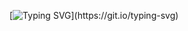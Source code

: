 <!-- Typing SVG -->
[![Typing SVG](https://readme-typing-svg.herokuapp.com?size=20&width=500&lines=Hi+there+👋..)](https://git.io/typing-svg)

<!--
## 🙋‍♂️ About Me

😄 Kseniya 
**    

💡 **Projects:**
- soon will be added

🛠️ **Skills:**
- **Languages:** Java, SQL, HTML, CSS, JavaScript, Python 
- **Frameworks:** Spring, Hibernate
- **Libraries:** JSON, Log4j, jUnit, Apache, Lombok
- **Tools:** Postman, GitHub, Maven, Gradle, Swagger,Bash
- **Deployment:** Docker, Kubernetes,
